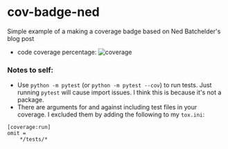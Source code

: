 # cov-badge-ned
Simple example of a making a coverage badge based on Ned Batchelder's blog post

- code coverage percentage: ![coverage](https://img.shields.io/endpoint?url=https://gist.githubusercontent.com/greywidget/9646ce10f35dc9a019ac858a24809f10/raw/covbadge.json)

### Notes to self:
- Use `python -m pytest` (or `python -m pytest --cov`) to run tests. Just running `pytest` will cause import issues. I think this is because it's not a package.
- There are arguments for and against including test files in your coverage. I excluded them by adding the following to my `tox.ini`:
```
[coverage:run]
omit =
    */tests/*
```
